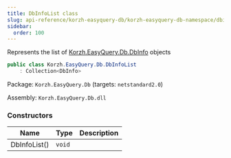 ```yaml
---
title: DbInfoList class
slug: api-reference/korzh-easyquery-db/korzh-easyquery-db-namespace/dbinfolist-class
sidebar:
  order: 100
---
```


Represents the list of [Korzh.EasyQuery.Db.DbInfo](/easyquery/docs/api-reference/korzh-easyquery-db/korzh-easyquery-db-namespace/dbinfo-class) objects
```csharp
public class Korzh.EasyQuery.Db.DbInfoList
    : Collection<DbInfo>

```
Package: `Korzh.EasyQuery.Db` (targets: `netstandard2.0`)

Assembly: `Korzh.EasyQuery.Db.dll`

### Constructors

| Name | Type | Description | 
| --- | --- | --- | 
| DbInfoList() | `void` |  |
